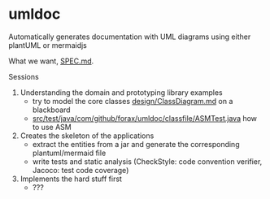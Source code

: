 # umldoc
Automatically generates documentation with UML diagrams using either plantUML or mermaidjs 

What we want, [SPEC.md](SPEC.md).

Sessions
1. Understanding the domain and prototyping library examples
   - try to model the core classes [design/ClassDiagram.md](design/ClassDiagram.md) on a blackboard
   - [src/test/java/com/github/forax/umldoc/classfile/ASMTest.java](ASMTest.java) how to use ASM
2. Creates the skeleton of the applications
   - extract the entities from a jar and generate the corresponding plantuml/mermaid file
   - write tests and static analysis (CheckStyle: code convention verifier, Jacoco: test code coverage) 
3. Implements the hard stuff first
   - ???

